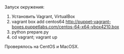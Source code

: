 Запуск окружения:

1. Установить Vagrant, VirtualBox
2. vagrant box add centos64 http://puppet-vagrant-boxes.puppetlabs.com/centos-64-x64-vbox4210.box
3. python prepare.py
4. cd vagrant; vagrant up

Проверялось на CentOS и MacOSX.
